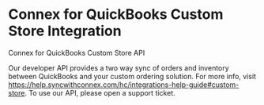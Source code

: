 # Connex for QuickBooks Custom Store Integration
Connex for QuickBooks Custom Store API

Our developer API provides a two way sync of orders and inventory between QuickBooks and your custom ordering solution. For more info, visit https://help.syncwithconnex.com/hc/integrations-help-guide#custom-store. To use our API, please open a support ticket.

